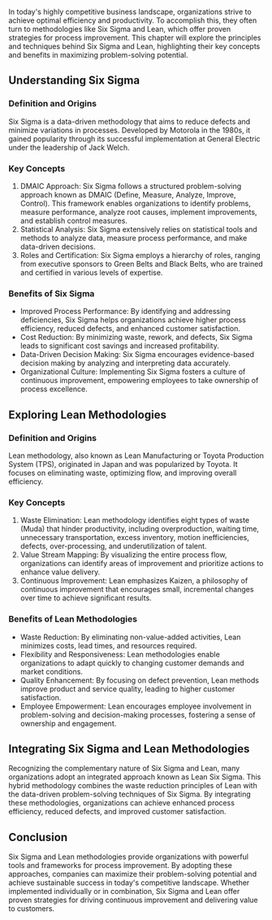 
In today's highly competitive business landscape, organizations strive to achieve optimal efficiency and productivity. To accomplish this, they often turn to methodologies like Six Sigma and Lean, which offer proven strategies for process improvement. This chapter will explore the principles and techniques behind Six Sigma and Lean, highlighting their key concepts and benefits in maximizing problem-solving potential.

## Understanding Six Sigma

### Definition and Origins

Six Sigma is a data-driven methodology that aims to reduce defects and minimize variations in processes. Developed by Motorola in the 1980s, it gained popularity through its successful implementation at General Electric under the leadership of Jack Welch.

### Key Concepts

1. DMAIC Approach: Six Sigma follows a structured problem-solving approach known as DMAIC (Define, Measure, Analyze, Improve, Control). This framework enables organizations to identify problems, measure performance, analyze root causes, implement improvements, and establish control measures.
2. Statistical Analysis: Six Sigma extensively relies on statistical tools and methods to analyze data, measure process performance, and make data-driven decisions.
3. Roles and Certification: Six Sigma employs a hierarchy of roles, ranging from executive sponsors to Green Belts and Black Belts, who are trained and certified in various levels of expertise.

### Benefits of Six Sigma

- Improved Process Performance: By identifying and addressing deficiencies, Six Sigma helps organizations achieve higher process efficiency, reduced defects, and enhanced customer satisfaction.
- Cost Reduction: By minimizing waste, rework, and defects, Six Sigma leads to significant cost savings and increased profitability.
- Data-Driven Decision Making: Six Sigma encourages evidence-based decision making by analyzing and interpreting data accurately.
- Organizational Culture: Implementing Six Sigma fosters a culture of continuous improvement, empowering employees to take ownership of process excellence.

## Exploring Lean Methodologies

### Definition and Origins

Lean methodology, also known as Lean Manufacturing or Toyota Production System (TPS), originated in Japan and was popularized by Toyota. It focuses on eliminating waste, optimizing flow, and improving overall efficiency.

### Key Concepts

1. Waste Elimination: Lean methodology identifies eight types of waste (Muda) that hinder productivity, including overproduction, waiting time, unnecessary transportation, excess inventory, motion inefficiencies, defects, over-processing, and underutilization of talent.
2. Value Stream Mapping: By visualizing the entire process flow, organizations can identify areas of improvement and prioritize actions to enhance value delivery.
3. Continuous Improvement: Lean emphasizes Kaizen, a philosophy of continuous improvement that encourages small, incremental changes over time to achieve significant results.

### Benefits of Lean Methodologies

- Waste Reduction: By eliminating non-value-added activities, Lean minimizes costs, lead times, and resources required.
- Flexibility and Responsiveness: Lean methodologies enable organizations to adapt quickly to changing customer demands and market conditions.
- Quality Enhancement: By focusing on defect prevention, Lean methods improve product and service quality, leading to higher customer satisfaction.
- Employee Empowerment: Lean encourages employee involvement in problem-solving and decision-making processes, fostering a sense of ownership and engagement.

## Integrating Six Sigma and Lean Methodologies

Recognizing the complementary nature of Six Sigma and Lean, many organizations adopt an integrated approach known as Lean Six Sigma. This hybrid methodology combines the waste reduction principles of Lean with the data-driven problem-solving techniques of Six Sigma. By integrating these methodologies, organizations can achieve enhanced process efficiency, reduced defects, and improved customer satisfaction.

## Conclusion

Six Sigma and Lean methodologies provide organizations with powerful tools and frameworks for process improvement. By adopting these approaches, companies can maximize their problem-solving potential and achieve sustainable success in today's competitive landscape. Whether implemented individually or in combination, Six Sigma and Lean offer proven strategies for driving continuous improvement and delivering value to customers.
